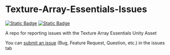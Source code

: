 # Texture-Array-Essentials-Issues

[![Static Badge](https://img.shields.io/badge/Unity%20Asset%20Store-grey?logo=unity)](https://assetstore.unity.com/packages/slug/306888)
[![Static Badge](https://img.shields.io/badge/Itch-grey?logo=itchdotio)](https://wilschack.itch.io/texture-array-essentials)

A repo for reporting issues with the Texture Array Essentials Unity Asset

You can [submit an issue](https://github.com/WilliamSchack/Texture-Array-Essentials-Issues/issues/new/choose) (Bug, Feature Request, Question, etc.) in the issues tab
